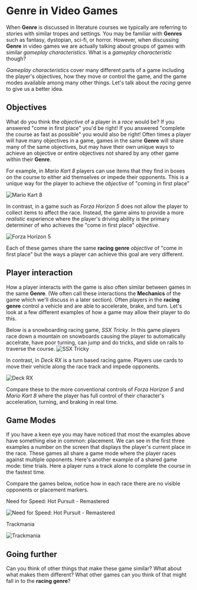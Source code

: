 # Genre in Video Games


When **Genre** is discussed in literature courses we typically are referring to stories with similar tropes and settings. You may be familiar with **Genres** such as fantasy, dystopian, sci-fi, or horror. However, when discussing **Genre** in video games we are actually talking about groups of games with similar *gameplay characteristics*. What is a *gameplay characteristic* though?

*Gameplay characteristics* cover many different parts of a game including the player's objectives, how they move or control the game, and the game modes available among many other things. Let's talk about the *racing* genre to give us a better idea.


## Objectives

What do you think the *objective* of a player in a *race* would be? If you answered "come in first place" you'd be right! If you answered "complete the course as fast as possible" you would also be right! Often times a player will have many objectives in a game, games in the same **Genre** will share many of the same objectives, but may have their own unique ways to achieve an objective or entire objectives not shared by any other game within their **Genre**. 

For example, in *Mario Kart 8* players can use items that they find in boxes on the course to either aid themselves or impede their opponents. This is a unique way for the player to achieve the *objective* of "coming in first place"

![Mario Kart 8](https://www.lifewire.com/thmb/yKQrtuZNnTFN7UAqM0LUmk0Kr_g=/1500x0/filters:no_upscale():max_bytes(150000):strip_icc()/2LW4154603MarioKartDeluxe_4-4e188d28082949049265e9542ee42d7d-95ca8749092b4524aa56f91ecf0bf716.jpg "A player holds a coin item in Mario Kart 8")


In contrast, in a game such as *Forza Horizon 5* does not allow the player to collect items to affect the race. Instead, the game aims to provide a more *realistic* experience where the player's driving ability is the primary determiner of who achieves the "come in first place" *objective*.

![Forza Horizon 5](https://i.ytimg.com/vi/a5VmcKjXjK0/maxresdefault.jpg "Forza Horizon 5")

Each of these games share the same **racing genre** *objective* of "come in first place" but the ways a player can achieve this goal are very different.

## Player interaction

How a player interacts with the game is also often similar between games in the same **Genre**. (We often call these interactions the **Mechanics** of the game which we'll discuss in a later section). Often players in the **racing genre** control a vehicle and are able to accelerate, brake, and turn. Let's look at a few different examples of how a game may allow their player to do this.

Below is a snowboarding racing game, *SSX Tricky*. In this game players race down a mountain on snowboards causing the player to automatically accelrate, have poor turning, can jump and do tricks, and slide on rails to traverse the course. 
![SSX Tricky](https://www.joyfreak.com/attachments/ssx-tricky-webp.2409/ "Players in SSX Tricky automatically accelerate")

In contrast, in *Deck RX* is a turn based racing game. Players use cards to move their vehicle along the race track and impede opponents.

![Deck RX](https://shared.fastly.steamstatic.com/store_item_assets/steam/apps/1529180/ss_2c3c790c497eedb33bac5d466877ec123c0cb4b6.1920x1080.jpg?t=1726814588 "Players use cards to move their vehicle in Deck RX")

Compare these to the more conventional controls of *Forza Horizon 5* and *Mario Kart 8* where the player has full control of their character's acceleration, turning, and braking in real time. 


## Game Modes

If you have a keen eye you may have noticed that most the examples above have something else in common: placement. We can see in the first three examples a number on the screen that displays the player's current place in the race. These games all share a game mode where the player races against multiple opponents. Here's another example of a shared game mode: time trials. Here a player runs a track alone to complete the course in the fastest time.

Compare the games below, notice how in each race there are no visible opponents or placement markers. 

Need for Speed: Hot Pursuit - Remastered

![Need for Speed: Hot Pursuit - Remastered](https://i.ytimg.com/vi/3Ek_H88TQI0/maxresdefault.jpg "Need for Speed: Hot Pursuit - Remastered's Time Trial mode")

Trackmania

![Trackmania](https://images.gamersyde.com/image_stream-42442-953_0002.jpg "Trackmania's only game mode is a time trial mode")


## Going further

Can you think of other things that make these game similar? What about what makes them different? What other games can you think of that might fall in to the **racing genre**?